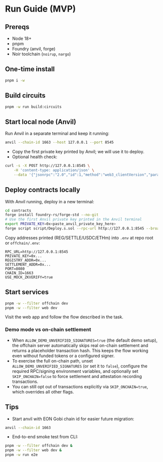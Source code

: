 # Run Guide (MVP)

## Prereqs

- Node 18+
- pnpm
- Foundry (anvil, forge)
- Noir toolchain (`noirup`, `nargo`)

## One-time install

```bash
pnpm i -w
```

## Build circuits

```bash
pnpm -w run build:circuits
```

## Start local node (Anvil)

Run Anvil in a separate terminal and keep it running:

```bash
anvil --chain-id 1663 --host 127.0.0.1 --port 8545
```

- Copy the first private key printed by Anvil; we will use it to deploy.
- Optional health check:

```bash
curl -s -X POST http://127.0.0.1:8545 \
	-H 'content-type: application/json' \
	--data '{"jsonrpc":"2.0","id":1,"method":"web3_clientVersion","params":[]}'
```

## Deploy contracts locally

With Anvil running, deploy in a new terminal:

```bash
cd contracts
forge install foundry-rs/forge-std --no-git
# Use the first Anvil private key printed in the Anvil terminal
export PRIVATE_KEY=0x<paste_anvil_private_key_here>
forge script script/Deploy.s.sol --rpc-url http://127.0.0.1:8545 --broadcast
```
Copy addresses printed (REG/SETTLE/USDC/ETHm) into `.env` at repo root or `offchain/.env`:

```env
RPC_URL=http://127.0.0.1:8545
PRIVATE_KEY=0x...
REGISTRY_ADDR=0x...
SETTLEMENT_ADDR=0x...
PORT=8080
CHAIN_ID=1663
USE_MOCK_ZKVERIFY=true
```

## Start services

```bash
pnpm -w --filter offchain dev
pnpm -w --filter web dev
```

Visit the web app and follow the flow described in the task.

### Demo mode vs on-chain settlement

- When `ALLOW_DEMO_UNVERIFIED_SIGNATURES=true` (the default demo setup), the offchain server automatically skips real on-chain settlement and returns a placeholder transaction hash. This keeps the flow working even without funded tokens or a configured signer.
- To exercise the full on-chain path, unset `ALLOW_DEMO_UNVERIFIED_SIGNATURES` (or set it to `false`), configure the required RPC/signing environment variables, and optionally set `SKIP_ONCHAIN=false` to force settlement and attestation recording transactions.
- You can still opt out of transactions explicitly via `SKIP_ONCHAIN=true`, which overrides all other flags.

## Tips

- Start anvil with EON Gobi chain id for easier future migration:

```bash
anvil --chain-id 1663
```

- End-to-end smoke test from CLI:

```bash
pnpm -w --filter offchain dev &
pnpm -w --filter web dev &
pnpm -w run e2e
```

